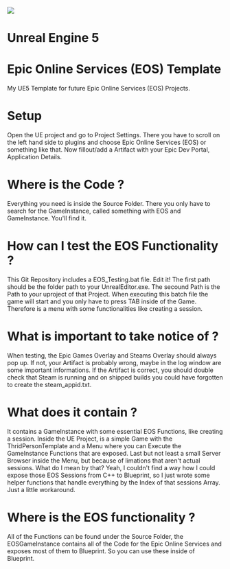 ![](https://conowego.pl/wp-content/uploads/2022/04/new-logo-share-1400x788-03-1400x788-c9d09f067a09.jpg)
# Unreal Engine 5
# Epic Online Services (EOS) Template
My UE5 Template for future Epic Online Services (EOS) Projects.

# Setup
Open the UE project and go to Project Settings.
There you have to scroll on the left hand side to plugins and choose Epic Online Services (EOS) or something like that. Now fillout/add a Artifact with your Epic Dev Portal, Application Details.

# Where is the Code ?
Everything you need is inside the Source Folder. There you only have to search for the GameInstance, called something with EOS and GameInstance. You'll find it.

# How can I test the EOS Functionality ?
This Git Repository includes a EOS_Testing.bat file. Edit it! The first path should be the folder path to your UnrealEditor.exe. The secound Path is the Path to your uproject of that Project. When executing this batch file the game will start and you only have to press TAB inside of the Game. Therefore is a menu with some functionalities like creating a session.

# What is important to take notice of ?
When testing, the Epic Games Overlay and Steams Overlay should always pop up. If not, your Artifact is probably wrong, maybe in the log window are some important informations. If the Artifact is correct, you should double check that Steam is running and on shipped builds you could have forgotten to create the steam_appid.txt.

# What does it contain ?
It contains a GameInstance with some essential EOS Functions, like creating a session.
Inside the UE Project, is a simple Game with the ThridPersonTemplate and a Menu where you can Execute the GameInstance Functions that are exposed.
Last but not least a small Server Browser inside the Menu, but because of limations that aren't actual sessions. 
What do I mean by that? Yeah, I couldn't find a way how I could expose those EOS Sessions from C++ to Blueprint, so I just wrote some helper functions that handle everything by the Index of that sessions Array. Just a little workaround.

# Where is the EOS functionality ?
All of the Functions can be found under the Source Folder, the EOSGameInstance contains all of the Code for the Epic Online Services and exposes most of them to Blueprint. So you can use these inside of Blueprint. 
